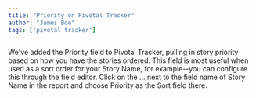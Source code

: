 ```yaml
---
title: "Priority on Pivotal Tracker"
author: "James Boe"
tags: ['pivotal tracker']
---
```

We've added the Priority field to Pivotal Tracker, pulling in story priority based on how you have the stories ordered.<!--more--> This field is most useful when used as a sort order for your Story Name, for example--you can configure this through the field editor. Click on the ... next to the field name of Story Name in the report and choose Priority as the Sort field there.